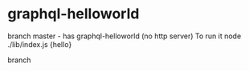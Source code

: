# graphql-helloworld

branch master -  has graphql-helloworld (no http server)
To run it
node ./lib/index.js {hello}

branch 

